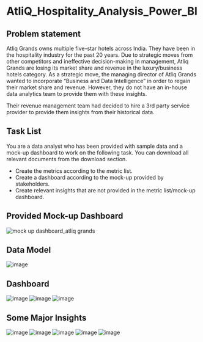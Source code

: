 # AtliQ_Hospitality_Analysis_Power_BI

## Problem statement
Atliq Grands owns multiple five-star hotels across India. They have been in the hospitality industry for the past 20 years. Due to strategic moves from other competitors and ineffective decision-making in management, Atliq Grands are losing its market share and revenue in the luxury/business hotels category. As a strategic move, the managing director of Atliq Grands wanted to incorporate “Business and Data Intelligence” in order to regain their market share and revenue. However, they do not have an in-house data analytics team to provide them with these insights.

Their revenue management team had decided to hire a 3rd party service provider to provide them insights from their historical data.

## Task List
You are a data analyst who has been provided with sample data and a mock-up dashboard to work on the following task. You can download all relevant documents from the download section.

- Create the metrics according to the metric list.
- Create a dashboard according to the mock-up provided by stakeholders.
- Create relevant insights that are not provided in the metric list/mock-up dashboard.

## Provided Mock-up Dashboard
![mock up dashboard_atliq grands](https://github.com/WalterEdwardd/AtliQ_Hospitality_Analysis/assets/128374617/be80916f-6d4f-4df4-b44b-d0354d9cc0e3)

## Data Model
![image](https://github.com/WalterEdwardd/AtliQ_Hospitality_Analysis/assets/128374617/5e767676-4829-4f16-bd88-4d3a66cc4877)

## Dashboard
![image](https://github.com/WalterEdwardd/AtliQ_Hospitality_Analysis/assets/128374617/b868c8fd-24e6-4132-914c-bc4642b9de90)
![image](https://github.com/WalterEdwardd/AtliQ_Hospitality_Analysis/assets/128374617/f3fb3d90-49f4-4cd3-89ef-d8b47be9a909)
![image](https://github.com/WalterEdwardd/AtliQ_Hospitality_Analysis/assets/128374617/b1d0b11e-8611-4365-867d-7e13d11c00b5)

## Some Major Insights
![image](https://github.com/WalterEdwardd/AtliQ_Hospitality_Analysis/assets/128374617/14fc4be9-3d33-49db-998b-b688b7ac7aed)
![image](https://github.com/WalterEdwardd/AtliQ_Hospitality_Analysis/assets/128374617/722a47a3-bdd8-4bde-94d4-a696ebf2f2e9)
![image](https://github.com/WalterEdwardd/AtliQ_Hospitality_Analysis/assets/128374617/dcccbe45-bcc5-41b2-94c7-63a024ead2b7)
![image](https://github.com/WalterEdwardd/AtliQ_Hospitality_Analysis/assets/128374617/e9858e68-f810-4c50-a8da-1efa00ce1549)
![image](https://github.com/WalterEdwardd/AtliQ_Hospitality_Analysis/assets/128374617/55ddea67-169a-4d45-93b2-96d13d4c9ed6)

